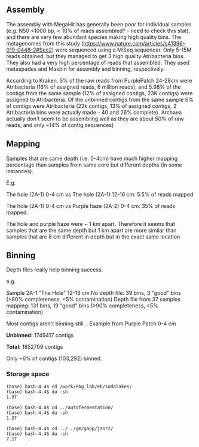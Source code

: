 ## Assembly 
The assembly with MegaHit has generally been poor for individual samples (e.g. N50 <1000 bp, < 10% of reads assembled? - need to check this stat), and there are very few abundant species making high quality bins. The metagenomes from this study (https://www.nature.com/articles/s41396-019-0448-2#Sec2) were sequenced using a MiSeq sequencer. Only 5-15M reads obtained, but they managed to get 3 high quality Atribacteria bins. They also had a very high percentage of reads that assembled. They used metaspades and Maxbin for assembly and binning, respectively. 


According to Kraken. 5% of the raw reads from PurplePatch 24-28cm were Atribacteria (16% of assigned reads, 6 million reads), and 5.98% of the contigs from the same sample (12% of assigned contigs, 23K contigs) were assigned to Atribacteria. Of the unbinned contigs from the same sample 6% of contigs were Atribacteria (22k contigs, 13% of assigned contigs, 2 Atribacteria bins were actually made - 40 and 26% complete). Archaea actually don't seem to be assembling well as they are about 50% of raw reads, and only ~14% of contig sequences) 


## Mapping

Samples that are same depth (i.e. 0-4cm) have much higher mapping percentage than samples from same core but different depths (in some instances). 

E.g. 

The hole (2A-1) 0-4 cm vs The hole (2A-1) 12-16 cm: 5.5% of reads mapped

The hole (2A-1) 0-4 cm vs Purple haze (2A-2) 0-4 cm: 35% of reads mapped. 

The hole and purple haze were ~ 1 km apart. Therefore it seems that samples that are the same depth but 1 km apart are more similar than samples that are 8 cm different in depth but in the exact same location


## Binning

Depth files really help binning success.

e.g. 

Sample 2A-1 "The Hole" 12-16 cm
No depth file: 39 bins, 3 "good" bins (>90% completeness, <5% contamination)
Depth file from 37 samples mapping: 131 bins, 19 "good" bins (>90% completeness, <5% contamination)


Most contigs aren't binning still... 
Example from Purple Patch 0-4 cm 

**Unbinned:** 
1749417 contigs

**Total:**
1852709 contigs 

Only ~6% of contigs (103,292) binned. 


### Storage space

```
(base) bash-4.4$ cd /work/ebg_lab/eb/sodalakes/
(base) bash-4.4$ du -sh
1.9T    .

(base) bash-4.4$ cd ../autofermentation/
(base) bash-4.4$ du -sh
1.8T    .

(base) bash-4.4$ cd ../../gm/gapp/jzorz/
(base) bash-4.4$ du -sh
7.1T    .
```
